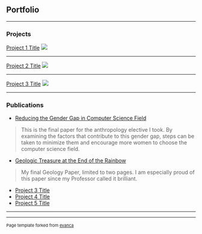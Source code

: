 ## Portfolio

---

### Projects

[Project 1 Title](/sample_page)
<img src="images/dummy_thumbnail.jpg?raw=true"/>

---
[Project 2 Title](/pdf/sample_presentation.pdf)
<img src="images/dummy_thumbnail.jpg?raw=true"/>

---
[Project 3 Title](http://example.com/)
<img src="images/dummy_thumbnail.jpg?raw=true"/>

---

### Publications

- [Reducing the Gender Gap in Computer Science Field](https://docs.google.com/document/d/1boJjuz_EXl5NysF5Fk5IctrHRzbRVXD45aqqCzaP4W8/edit?usp=sharing)<br>
>This is the final paper for the anthropology elective I took. By examining the factors that contribute to this gender gap, steps can be taken to minimize them and encourage more women to choose the computer science field. 	<br>

- [Geologic Treasure at the End of the Rainbow](https://docs.google.com/document/d/1YBmk2dLzxUQRxbssDXbBetKHuiNFJ9vJGA-3pGm-EzA/edit?usp=sharing)<br>
> My final Geology Paper, limited to two pages. I am especially proud of this paper since my Professor called it brilliant. 
- [Project 3 Title](http://example.com/)
- [Project 4 Title](http://example.com/)
- [Project 5 Title](http://example.com/)

---




---
<p style="font-size:11px">Page template forked from <a href="https://github.com/evanca/quick-portfolio">evanca</a></p>
<!-- Remove above link if you don't want to attibute -->

